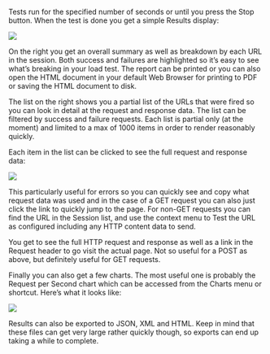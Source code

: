 ﻿Tests run for the specified number of seconds or until you press the Stop button. When the test is done you get a simple Results display:

![](https://weblog.west-wind.com/images/2014Windows-Live-Writer/Web-Load-Testing-West-Wind-WebSurge_EBFD/WebSurgeResult_2.png)

On the right you get an overall summary as well as breakdown by each URL in the session. Both success and failures are highlighted so it’s easy to see what’s breaking in your load test. The report can be printed or you can also open the HTML document in your default Web Browser for printing to PDF or saving the HTML document to disk.

The list on the right shows you a partial list of the URLs that were fired so you can look in detail at the request and response data. The list can be filtered by success and failure requests. Each list is partial only (at the moment) and limited to a max of 1000 items in order to render reasonably quickly.

Each item in the list can be clicked to see the full request and response data: 

![](https://weblog.west-wind.com/images/2014Windows-Live-Writer/Web-Load-Testing-West-Wind-WebSurge_EBFD/WebSurgeRequestDetail_2.png)

This particularly useful for errors so you can quickly see and copy what request data was used and in the case of a GET request you can also just click the link to quickly jump to the page. For non-GET requests you can find the URL in the Session list, and use the context menu to Test the URL as configured including any HTTP content data to send.

You get to see the full HTTP request and response as well as a link in the Request header to go visit the actual page. Not so useful for a POST as above, but definitely useful for GET requests.

Finally you can also get a few charts. The most useful one is probably the Request per Second chart which can be accessed from the Charts menu or shortcut. Here’s what it looks like:

 ![](http://weblog.west-wind.com/images/2014Windows-Live-Writer/Web-Load-Testing-West-Wind-WebSurge_EBFD/Chart_2.png)

Results can also be exported to JSON, XML and HTML. Keep in mind that these files can get very large rather quickly though, so exports can end up taking a while to complete.
